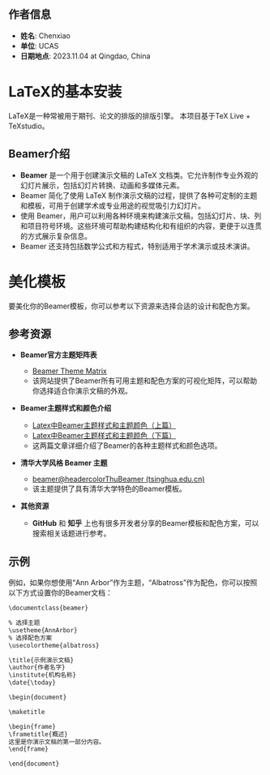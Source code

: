 ## 作者信息

- **姓名**: Chenxiao
- **单位**: UCAS
- **日期地点**: 2023.11.04 at Qingdao, China

# LaTeX的基本安装

LaTeX是一种常被用于期刊、论文的排版的排版引擎。
本项目基于TeX Live + TeXstudio。

## Beamer介绍

- **Beamer** 是一个用于创建演示文稿的 LaTeX 文档类。它允许制作专业外观的幻灯片展示，包括幻灯片转换、动画和多媒体元素。
- Beamer 简化了使用 LaTeX 制作演示文稿的过程，提供了各种可定制的主题和模板，可用于创建学术或专业用途的视觉吸引力幻灯片。
- 使用 Beamer，用户可以利用各种环境来构建演示文稿，包括幻灯片、块、列和项目符号环境。这些环境可帮助构建结构化和有组织的内容，更便于以连贯的方式展示复杂信息。
- Beamer 还支持包括数学公式和方程式，特别适用于学术演示或技术演讲。
# 美化模板

要美化你的Beamer模板，你可以参考以下资源来选择合适的设计和配色方案。

## 参考资源

- **Beamer官方主题矩阵表**
  - [Beamer Theme Matrix](http://beamerthemematrix.sourceforge.net/)
  - 该网站提供了Beamer所有可用主题和配色方案的可视化矩阵，可以帮助你选择适合你演示文稿的外观。

- **Beamer主题样式和颜色介绍**
  - [Latex中Beamer主题样式和主题颜色（上篇）](https://blog.csdn.net/qq_35463257/article/details/80818267)
  - [Latex中Beamer主题样式和主题颜色（下篇）](https://blog.csdn.net/qq_35463257/article/details/80818272)
  - 这两篇文章详细介绍了Beamer的各种主题样式和颜色选项。

- **清华大学风格 Beamer 主题**
  - [beamer@headercolorThuBeamer (tsinghua.edu.cn)](http://beamer.headercolor.com/)
  - 该主题提供了具有清华大学特色的Beamer模板。

- **其他资源**
  - **GitHub** 和 **知乎** 上也有很多开发者分享的Beamer模板和配色方案，可以搜索相关话题进行参考。

## 示例

例如，如果你想使用“Ann Arbor”作为主题，“Albatross”作为配色，你可以按照以下方式设置你的Beamer文档：

```markdown
\documentclass{beamer}

% 选择主题
\usetheme{AnnArbor}
% 选择配色方案
\usecolortheme{albatross}

\title{示例演示文稿}
\author{作者名字}
\institute{机构名称}
\date{\today}

\begin{document}

\maketitle

\begin{frame}
\frametitle{概述}
这里是你演示文稿的第一部分内容。
\end{frame}

\end{document}
